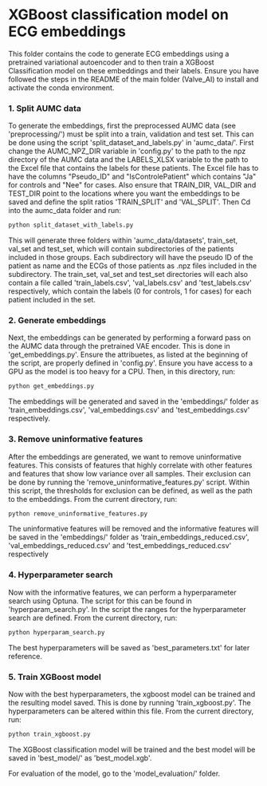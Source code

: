 # XGBoost classification model on ECG embeddings

This folder contains the code to generate ECG embeddings using a pretrained variational autoencoder and to then train a XGBoost Classification model on these embeddings and their labels. Ensure you have followed the steps in the README of the main folder (Valve_AI) to install and activate the conda environment.

### 1. Split AUMC data
To generate the embeddings, first the preprocessed AUMC data (see 'preprocessing/') must be split into a train, validation and test set. This can be done using the script 'split_dataset_and_labels.py' in 'aumc_data/'. First change the AUMC_NPZ_DIR variable in 'config.py' to the path to the npz directory of the AUMC data and the LABELS_XLSX variable to the path to the Excel file that contains the labels for these patients. The Excel file has to have the columns "Pseudo_ID" and "IsControlePatient" which contains "Ja" for controls and "Nee" for cases. Also ensure that TRAIN_DIR, VAL_DIR and TEST_DIR point to the locations where you want the embeddings to be saved and define the split ratios 'TRAIN_SPLIT' and 'VAL_SPLIT'. Then Cd into the aumc_data folder and run: 

```sh
python split_dataset_with_labels.py
```

This will generate three folders within 'aumc_data/datasets', train_set, val_set and test_set, which will contain subdirectories of the patients included in those groups. Each subdirectory will have the pseudo ID of the patient as name and the ECGs of those patients as .npz files included in the subdirectory. The train_set, val_set and test_set directories will each also contain a file called 'train_labels.csv', 'val_labels.csv' and 'test_labels.csv' respectively, which contain the labels (0 for controls, 1 for cases) for each patient included in the set.

### 2. Generate embeddings
Next, the embeddings can be generated by performing a forward pass on the AUMC data through the pretrained VAE encoder. This is done in 'get_embeddings.py'. Ensure the attribuetes, as listed at the beginning of the script, are properly defined in 'config.py'. Ensure you have access to a GPU as the model is too heavy for a CPU. Then, in this directory, run:

```sh
python get_embeddings.py
```

The embeddings will be generated and saved in the 'embeddings/' folder as 'train_embeddings.csv', 'val_embeddings.csv' and 'test_embeddings.csv' respectively.

### 3. Remove uninformative features
After the embeddings are generated, we want to remove uninformative features. This consists of features that highly correlate with other features and features that show low variance over all samples. Their exclusion can be done by running the 'remove_uninformative_features.py' script. Within this script, the thresholds for exclusion can be defined, as well as the path to the embeddings. From the current directory, run:

```sh
python remove_uninformative_features.py
```

The uninformative features will be removed and the informative features will be saved in the 'embeddings/' folder as 'train_embeddings_reduced.csv', 'val_embeddings_reduced.csv' and 'test_embeddings_reduced.csv' respectively

### 4. Hyperparameter search
Now with the informative features, we can perform a hyperparameter search using Optuna. The script for this can be found in 'hyperparam_search.py'. In the script the ranges for the hyperparameter search are defined. From the current directory, run:

```sh
python hyperparam_search.py
```

The best hyperparameters will be saved as 'best_parameters.txt' for later reference.

### 5. Train XGBoost model
Now with the best hyperparameters, the xgboost model can be trained and the resulting model saved. This is done by running 'train_xgboost.py'. The hyperparameters can be altered within this file. From the current directory, run:

```sh
python train_xgboost.py
```

The XGBoost classification model will be trained and the best model will be saved in 'best_model/' as 'best_model.xgb'. 

For evaluation of the model, go to the 'model_evaluation/' folder.